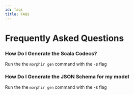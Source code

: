 ```yaml
---
id: faqs
title: FAQs
---
```


# Frequently Asked Questions

### How Do I Generate the Scala Codecs? 
Run the the `morphir gen` command with the -s flag

### How Do I Generate the JSON Schema for my model
Run the the `morphir gen` command with the -s flag